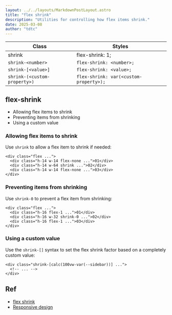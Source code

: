 ```yaml
---
layout: ../../layouts/MarkdownPostLayout.astro
title: "flex shrink"
description: "Utilities for controlling how flex items shrink."
date: 2025-03-08
author: "tdtc"
---
```

|Class|Styles|
|-|-|
|shrink|flex-shrink: 1;|
|`shrink-<number>`|`flex-shrink: <number>;`|
|`shrink-[<value>]`|`flex-shrink: <value>;`|
|`shrink-(<custom-property>)`|`flex-shrink: var(<custom-property>);`|

## flex-shrink
- Allowing flex items to shrink
- Preventing items from shrinking
- Using a custom value

### Allowing flex items to shrink
Use <code>shrink</code> to allow a flex item to shrink if needed:
```
<div class="flex ...">
  <div class="h-14 w-14 flex-none ...">01</div>
  <div class="h-14 w-64 shrink ...">02</div>
  <div class="h-14 w-14 flex-none ...">03</div>
</div>
```
### Preventing items from shrinking
Use <code>shrink-0</code> to prevent a flex item from shrinking:
```
<div class="flex ...">
  <div class="h-16 flex-1 ...">01</div>
  <div class="h-16 w-32 shrink-0 ...">02</div>
  <div class="h-16 flex-1 ...">03</div>
</div>
```
### Using a custom value
Use the <code>shrink-[<value>]</code> syntax to set the flex shrink factor based on a completely custom value:
```
<div class="shrink-[calc(100vw-var(--sidebar))] ...">
  <!-- ... -->
</div>
```

## Ref
- [flex shrink](https://tailwindcss.com/docs/flex-shrink)
- [Responsive design](https://tailwindcss.com/docs/flex-shrink#responsive-design)
